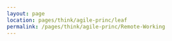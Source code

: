 ```yaml
---
layout: page
location: pages/think/agile-princ/leaf
permalink: /pages/think/agile-princ/Remote-Working
---
```

